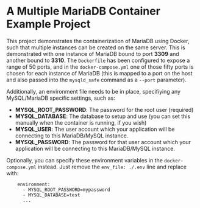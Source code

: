 # A Multiple MariaDB Container Example Project

This project demonstrates the containerization of MariaDB using Docker, such that multiple instances can be created on the same server.
This is demonstrated with one instance of MariaDB bound to port __3309__ and another bound to __3310__. The `Dockerfile` has been
configured to expose a range of 50 ports, and in the `docker-compose.yml` one of those fifty ports is chosen for each instance of 
MariaDB (this is mapped to a port on the host and also passed into the `mysqld_safe` command as a `--port` parameter).

Additionally, an environment file needs to be in place, specifiying any MySQL/MariaDB specific settings, such as:

* __MYSQL_ROOT_PASSWORD__: The password for the root user (required)
* __MYSQL_DATABASE__: The database to setup and use (you can set this manually when the container is running, if you wish)
* __MYSQL_USER__: The user account which your application will be connecting to this MariaDB/MySQL instance.
* __MYSQL_PASSWORD__: The password for that user account which your application will be connecting to this MariaDB/MySQL instance.

Optionally, you can specify these environment variables in the `docker-compose.yml` instead. Just remove the `env_file: ./.env` line
and replace with:

```
    environment:
      - MYSQL_ROOT_PASSWORD=mypassword
      - MYSQL_DATABASE=test
      ...
```
